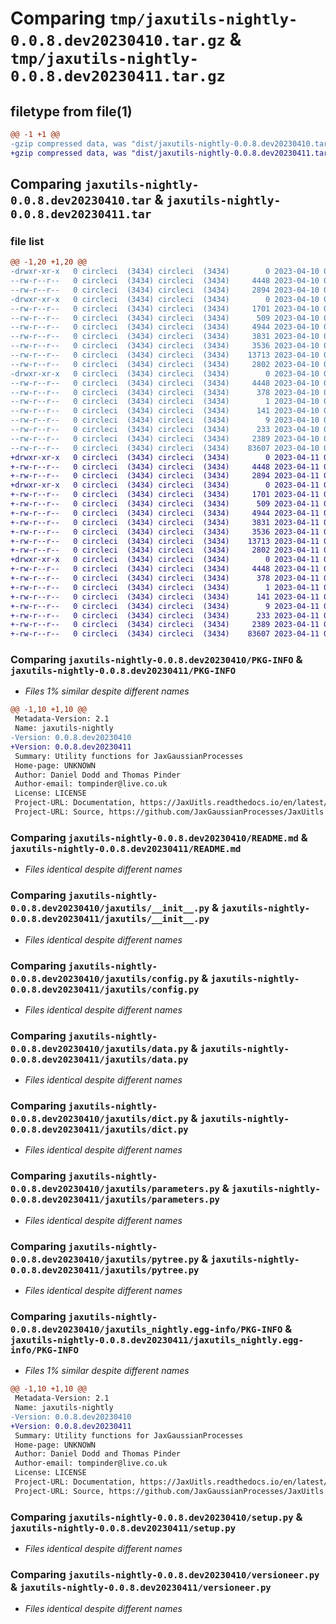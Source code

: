# Comparing `tmp/jaxutils-nightly-0.0.8.dev20230410.tar.gz` & `tmp/jaxutils-nightly-0.0.8.dev20230411.tar.gz`

## filetype from file(1)

```diff
@@ -1 +1 @@
-gzip compressed data, was "dist/jaxutils-nightly-0.0.8.dev20230410.tar", last modified: Mon Apr 10 00:06:59 2023, max compression
+gzip compressed data, was "dist/jaxutils-nightly-0.0.8.dev20230411.tar", last modified: Tue Apr 11 00:06:38 2023, max compression
```

## Comparing `jaxutils-nightly-0.0.8.dev20230410.tar` & `jaxutils-nightly-0.0.8.dev20230411.tar`

### file list

```diff
@@ -1,20 +1,20 @@
-drwxr-xr-x   0 circleci  (3434) circleci  (3434)        0 2023-04-10 00:06:59.230491 jaxutils-nightly-0.0.8.dev20230410/
--rw-r--r--   0 circleci  (3434) circleci  (3434)     4448 2023-04-10 00:06:59.230491 jaxutils-nightly-0.0.8.dev20230410/PKG-INFO
--rw-r--r--   0 circleci  (3434) circleci  (3434)     2894 2023-04-10 00:06:51.000000 jaxutils-nightly-0.0.8.dev20230410/README.md
-drwxr-xr-x   0 circleci  (3434) circleci  (3434)        0 2023-04-10 00:06:59.230491 jaxutils-nightly-0.0.8.dev20230410/jaxutils/
--rw-r--r--   0 circleci  (3434) circleci  (3434)     1701 2023-04-10 00:06:51.000000 jaxutils-nightly-0.0.8.dev20230410/jaxutils/__init__.py
--rw-r--r--   0 circleci  (3434) circleci  (3434)      509 2023-04-10 00:06:59.230491 jaxutils-nightly-0.0.8.dev20230410/jaxutils/_version.py
--rw-r--r--   0 circleci  (3434) circleci  (3434)     4944 2023-04-10 00:06:51.000000 jaxutils-nightly-0.0.8.dev20230410/jaxutils/config.py
--rw-r--r--   0 circleci  (3434) circleci  (3434)     3831 2023-04-10 00:06:51.000000 jaxutils-nightly-0.0.8.dev20230410/jaxutils/data.py
--rw-r--r--   0 circleci  (3434) circleci  (3434)     3536 2023-04-10 00:06:51.000000 jaxutils-nightly-0.0.8.dev20230410/jaxutils/dict.py
--rw-r--r--   0 circleci  (3434) circleci  (3434)    13713 2023-04-10 00:06:51.000000 jaxutils-nightly-0.0.8.dev20230410/jaxutils/parameters.py
--rw-r--r--   0 circleci  (3434) circleci  (3434)     2802 2023-04-10 00:06:51.000000 jaxutils-nightly-0.0.8.dev20230410/jaxutils/pytree.py
-drwxr-xr-x   0 circleci  (3434) circleci  (3434)        0 2023-04-10 00:06:59.230491 jaxutils-nightly-0.0.8.dev20230410/jaxutils_nightly.egg-info/
--rw-r--r--   0 circleci  (3434) circleci  (3434)     4448 2023-04-10 00:06:59.000000 jaxutils-nightly-0.0.8.dev20230410/jaxutils_nightly.egg-info/PKG-INFO
--rw-r--r--   0 circleci  (3434) circleci  (3434)      378 2023-04-10 00:06:59.000000 jaxutils-nightly-0.0.8.dev20230410/jaxutils_nightly.egg-info/SOURCES.txt
--rw-r--r--   0 circleci  (3434) circleci  (3434)        1 2023-04-10 00:06:59.000000 jaxutils-nightly-0.0.8.dev20230410/jaxutils_nightly.egg-info/dependency_links.txt
--rw-r--r--   0 circleci  (3434) circleci  (3434)      141 2023-04-10 00:06:59.000000 jaxutils-nightly-0.0.8.dev20230410/jaxutils_nightly.egg-info/requires.txt
--rw-r--r--   0 circleci  (3434) circleci  (3434)        9 2023-04-10 00:06:59.000000 jaxutils-nightly-0.0.8.dev20230410/jaxutils_nightly.egg-info/top_level.txt
--rw-r--r--   0 circleci  (3434) circleci  (3434)      233 2023-04-10 00:06:59.230491 jaxutils-nightly-0.0.8.dev20230410/setup.cfg
--rw-r--r--   0 circleci  (3434) circleci  (3434)     2389 2023-04-10 00:06:51.000000 jaxutils-nightly-0.0.8.dev20230410/setup.py
--rw-r--r--   0 circleci  (3434) circleci  (3434)    83607 2023-04-10 00:06:51.000000 jaxutils-nightly-0.0.8.dev20230410/versioneer.py
+drwxr-xr-x   0 circleci  (3434) circleci  (3434)        0 2023-04-11 00:06:37.999216 jaxutils-nightly-0.0.8.dev20230411/
+-rw-r--r--   0 circleci  (3434) circleci  (3434)     4448 2023-04-11 00:06:37.999216 jaxutils-nightly-0.0.8.dev20230411/PKG-INFO
+-rw-r--r--   0 circleci  (3434) circleci  (3434)     2894 2023-04-11 00:06:31.000000 jaxutils-nightly-0.0.8.dev20230411/README.md
+drwxr-xr-x   0 circleci  (3434) circleci  (3434)        0 2023-04-11 00:06:37.999216 jaxutils-nightly-0.0.8.dev20230411/jaxutils/
+-rw-r--r--   0 circleci  (3434) circleci  (3434)     1701 2023-04-11 00:06:31.000000 jaxutils-nightly-0.0.8.dev20230411/jaxutils/__init__.py
+-rw-r--r--   0 circleci  (3434) circleci  (3434)      509 2023-04-11 00:06:37.999216 jaxutils-nightly-0.0.8.dev20230411/jaxutils/_version.py
+-rw-r--r--   0 circleci  (3434) circleci  (3434)     4944 2023-04-11 00:06:31.000000 jaxutils-nightly-0.0.8.dev20230411/jaxutils/config.py
+-rw-r--r--   0 circleci  (3434) circleci  (3434)     3831 2023-04-11 00:06:31.000000 jaxutils-nightly-0.0.8.dev20230411/jaxutils/data.py
+-rw-r--r--   0 circleci  (3434) circleci  (3434)     3536 2023-04-11 00:06:31.000000 jaxutils-nightly-0.0.8.dev20230411/jaxutils/dict.py
+-rw-r--r--   0 circleci  (3434) circleci  (3434)    13713 2023-04-11 00:06:31.000000 jaxutils-nightly-0.0.8.dev20230411/jaxutils/parameters.py
+-rw-r--r--   0 circleci  (3434) circleci  (3434)     2802 2023-04-11 00:06:31.000000 jaxutils-nightly-0.0.8.dev20230411/jaxutils/pytree.py
+drwxr-xr-x   0 circleci  (3434) circleci  (3434)        0 2023-04-11 00:06:37.999216 jaxutils-nightly-0.0.8.dev20230411/jaxutils_nightly.egg-info/
+-rw-r--r--   0 circleci  (3434) circleci  (3434)     4448 2023-04-11 00:06:37.000000 jaxutils-nightly-0.0.8.dev20230411/jaxutils_nightly.egg-info/PKG-INFO
+-rw-r--r--   0 circleci  (3434) circleci  (3434)      378 2023-04-11 00:06:37.000000 jaxutils-nightly-0.0.8.dev20230411/jaxutils_nightly.egg-info/SOURCES.txt
+-rw-r--r--   0 circleci  (3434) circleci  (3434)        1 2023-04-11 00:06:37.000000 jaxutils-nightly-0.0.8.dev20230411/jaxutils_nightly.egg-info/dependency_links.txt
+-rw-r--r--   0 circleci  (3434) circleci  (3434)      141 2023-04-11 00:06:37.000000 jaxutils-nightly-0.0.8.dev20230411/jaxutils_nightly.egg-info/requires.txt
+-rw-r--r--   0 circleci  (3434) circleci  (3434)        9 2023-04-11 00:06:37.000000 jaxutils-nightly-0.0.8.dev20230411/jaxutils_nightly.egg-info/top_level.txt
+-rw-r--r--   0 circleci  (3434) circleci  (3434)      233 2023-04-11 00:06:37.999216 jaxutils-nightly-0.0.8.dev20230411/setup.cfg
+-rw-r--r--   0 circleci  (3434) circleci  (3434)     2389 2023-04-11 00:06:31.000000 jaxutils-nightly-0.0.8.dev20230411/setup.py
+-rw-r--r--   0 circleci  (3434) circleci  (3434)    83607 2023-04-11 00:06:31.000000 jaxutils-nightly-0.0.8.dev20230411/versioneer.py
```

### Comparing `jaxutils-nightly-0.0.8.dev20230410/PKG-INFO` & `jaxutils-nightly-0.0.8.dev20230411/PKG-INFO`

 * *Files 1% similar despite different names*

```diff
@@ -1,10 +1,10 @@
 Metadata-Version: 2.1
 Name: jaxutils-nightly
-Version: 0.0.8.dev20230410
+Version: 0.0.8.dev20230411
 Summary: Utility functions for JaxGaussianProcesses
 Home-page: UNKNOWN
 Author: Daniel Dodd and Thomas Pinder
 Author-email: tompinder@live.co.uk
 License: LICENSE
 Project-URL: Documentation, https://JaxUitls.readthedocs.io/en/latest/
 Project-URL: Source, https://github.com/JaxGaussianProcesses/JaxUitls
```

### Comparing `jaxutils-nightly-0.0.8.dev20230410/README.md` & `jaxutils-nightly-0.0.8.dev20230411/README.md`

 * *Files identical despite different names*

### Comparing `jaxutils-nightly-0.0.8.dev20230410/jaxutils/__init__.py` & `jaxutils-nightly-0.0.8.dev20230411/jaxutils/__init__.py`

 * *Files identical despite different names*

### Comparing `jaxutils-nightly-0.0.8.dev20230410/jaxutils/config.py` & `jaxutils-nightly-0.0.8.dev20230411/jaxutils/config.py`

 * *Files identical despite different names*

### Comparing `jaxutils-nightly-0.0.8.dev20230410/jaxutils/data.py` & `jaxutils-nightly-0.0.8.dev20230411/jaxutils/data.py`

 * *Files identical despite different names*

### Comparing `jaxutils-nightly-0.0.8.dev20230410/jaxutils/dict.py` & `jaxutils-nightly-0.0.8.dev20230411/jaxutils/dict.py`

 * *Files identical despite different names*

### Comparing `jaxutils-nightly-0.0.8.dev20230410/jaxutils/parameters.py` & `jaxutils-nightly-0.0.8.dev20230411/jaxutils/parameters.py`

 * *Files identical despite different names*

### Comparing `jaxutils-nightly-0.0.8.dev20230410/jaxutils/pytree.py` & `jaxutils-nightly-0.0.8.dev20230411/jaxutils/pytree.py`

 * *Files identical despite different names*

### Comparing `jaxutils-nightly-0.0.8.dev20230410/jaxutils_nightly.egg-info/PKG-INFO` & `jaxutils-nightly-0.0.8.dev20230411/jaxutils_nightly.egg-info/PKG-INFO`

 * *Files 1% similar despite different names*

```diff
@@ -1,10 +1,10 @@
 Metadata-Version: 2.1
 Name: jaxutils-nightly
-Version: 0.0.8.dev20230410
+Version: 0.0.8.dev20230411
 Summary: Utility functions for JaxGaussianProcesses
 Home-page: UNKNOWN
 Author: Daniel Dodd and Thomas Pinder
 Author-email: tompinder@live.co.uk
 License: LICENSE
 Project-URL: Documentation, https://JaxUitls.readthedocs.io/en/latest/
 Project-URL: Source, https://github.com/JaxGaussianProcesses/JaxUitls
```

### Comparing `jaxutils-nightly-0.0.8.dev20230410/setup.py` & `jaxutils-nightly-0.0.8.dev20230411/setup.py`

 * *Files identical despite different names*

### Comparing `jaxutils-nightly-0.0.8.dev20230410/versioneer.py` & `jaxutils-nightly-0.0.8.dev20230411/versioneer.py`

 * *Files identical despite different names*

